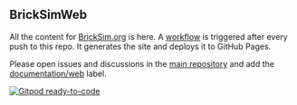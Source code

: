 ## BrickSimWeb

All the content for [BrickSim.org](https://BrickSim.org) is here. A [workflow](https://github.com/bb1950328/BrickSimWeb/actions/workflows/hugo_build_and_deploy.yml)
is triggered after every push to this repo. It generates the site and deploys it to GitHub Pages.

Please open issues and discussions in the [main repository](https://www.github.com/bb1950328/BrickSim) and add the [documentation/web](https://github.com/bb1950328/BrickSim/labels/documentation%2Fweb) label.

[![Gitpod ready-to-code](https://img.shields.io/badge/Gitpod-ready--to--code-blue?logo=gitpod)](https://gitpod.io/#https://github.com/bb1950328/BrickSimWeb)
